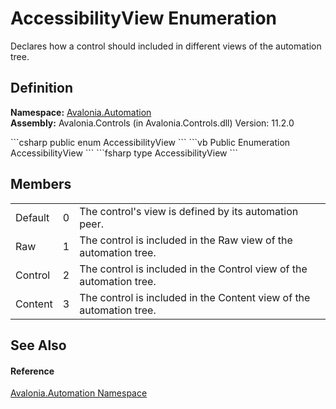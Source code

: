 # AccessibilityView Enumeration


Declares how a control should included in different views of the automation tree.



## Definition
**Namespace:** <a href="N_Avalonia_Automation">Avalonia.Automation</a>  
**Assembly:** Avalonia.Controls (in Avalonia.Controls.dll) Version: 11.2.0

<Tabs groupId="api-code-preview">
<TabItem value="csharp" label="C#">
```csharp
public enum AccessibilityView
```
</TabItem>
<TabItem value="vb" label="VB">
```vb
Public Enumeration AccessibilityView
```
</TabItem>
<TabItem value="fsharp" label="F#">
```fsharp
type AccessibilityView
```
</TabItem>
</Tabs>



## Members
<table>
<tr>
<td>Default</td>
<td>0</td>
<td>The control's view is defined by its automation peer.</td>
</tr>
<tr>
<td>Raw</td>
<td>1</td>
<td>The control is included in the Raw view of the automation tree.</td>
</tr>
<tr>
<td>Control</td>
<td>2</td>
<td>The control is included in the Control view of the automation tree.</td>
</tr>
<tr>
<td>Content</td>
<td>3</td>
<td>The control is included in the Content view of the automation tree.</td>
</tr>
</table>

## See Also


#### Reference
<a href="N_Avalonia_Automation">Avalonia.Automation Namespace</a>  
